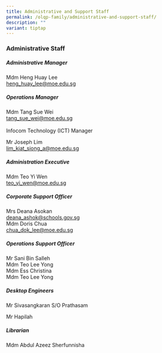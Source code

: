 ```yaml
---
title: Administrative and Support Staff
permalink: /olqp-family/administrative-and-support-staff/
description: ""
variant: tiptap
---
```

<h3>Administrative Staff</h3>
<h5>Administrative Manager</h5>
<p>Mdm Heng Huay Lee&nbsp;
<br><a href="mailto:heng_huay_lee@moe.edu.sg" rel="noopener noreferrer nofollow" target="_blank">heng_huay_lee@moe.edu.sg</a>
</p>
<h5>Operations Manager</h5>
<p>Mdm Tang Sue Wei
<br><a href="mailto:tang_sue_wei@moe.edu.sg" rel="noopener nofollow" target="_blank">tang_sue_wei@moe.edu.sg</a>
<br>
<br>Infocom Technology (ICT) Manager</p>
<p>Mr Joseph Lim
<br><a href="mailto:lim_kiat_siong_a@moe.edu.sg" rel="noopener noreferrer nofollow" target="_blank">lim_kiat_siong_a@moe.edu.sg</a>
<br>
</p>
<h5>Administration&nbsp;Executive</h5>
<p>Mdm Teo Yi Wen
<br><a href="mailto:teo_yi_wen@moe.edu.sg" rel="noopener noreferrer nofollow" target="_blank">teo_yi_wen@moe.edu.sg</a>
<br>
</p>
<h5>Corporate Support Officer</h5>
<p>Mrs Deana Asokan
<br><a href="mailto:deana_ashok@schools.gov.sg" rel="noopener noreferrer nofollow" target="_blank">deana_ashok@schools.gov.sg</a> 
<br>Mdm Doris Chua
<br><a href="mailto:chua_dok_lee@moe.edu.sg" rel="noopener noreferrer nofollow" target="_blank">chua_dok_lee@moe.edu.sg</a>
<br>
</p>
<h5>Operations Support Officer</h5>
<p>Mr Sani Bin Salleh
<br>Mdm Teo Lee Yong
<br>Mdm Ess Christina
<br>Mdm Teo Lee Yong
<br>
</p>
<h5>Desktop Engineers</h5>
<p>Mr Sivasangkaran S/O Prathasam</p>
<p>Mr Hapilah
<br>
</p>
<h5>Librarian</h5>
<p>Mdm Abdul Azeez Sherfunnisha
<br>
<br>
<br>
</p>